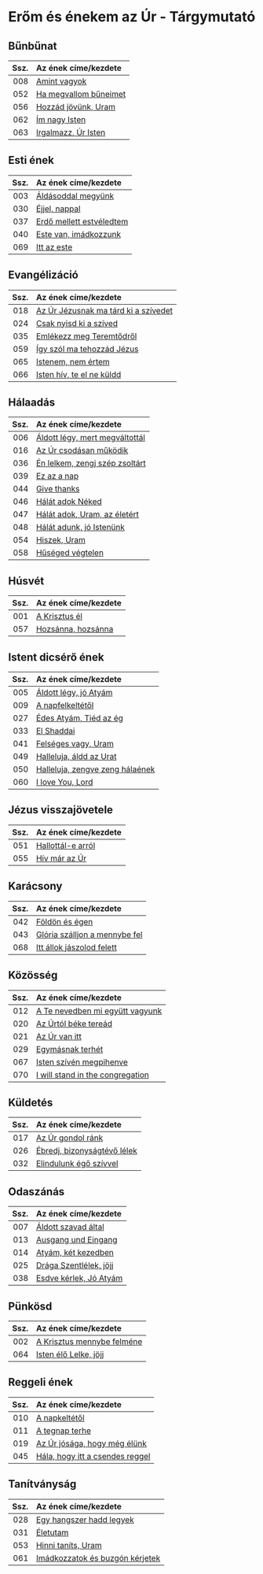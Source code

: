 # Erőm és énekem az Úr - Tárgymutató

## Bűnbűnat

| Ssz. | Az ének címe/kezdete |
| ---: | :------------------- |
| 008 | [Amint vagyok](../../collections/erom_es_enekem_az_ur/008.xml) |
| 052 | [Ha megvallom bűneimet](../../collections/erom_es_enekem_az_ur/052.xml) |
| 056 | [Hozzád jövünk, Uram](../../collections/erom_es_enekem_az_ur/056.xml) |
| 062 | [Ím nagy Isten](../../collections/erom_es_enekem_az_ur/062.xml) |
| 063 | [Irgalmazz, Úr Isten](../../collections/erom_es_enekem_az_ur/063.xml) |

## Esti ének

| Ssz. | Az ének címe/kezdete |
| ---: | :------------------- |
| 003 | [Áldásoddal megyünk](../../collections/erom_es_enekem_az_ur/003.xml) |
| 030 | [Éjjel, nappal](../../collections/erom_es_enekem_az_ur/030.xml) |
| 037 | [Erdő mellett estvéledtem](../../collections/erom_es_enekem_az_ur/037.xml) |
| 040 | [Este van, imádkozzunk](../../collections/erom_es_enekem_az_ur/040.xml) |
| 069 | [Itt az este](../../collections/erom_es_enekem_az_ur/069.xml) |

## Evangélizáció

| Ssz. | Az ének címe/kezdete |
| ---: | :------------------- |
| 018 | [Az Úr Jézusnak ma tárd ki a szívedet](../../collections/erom_es_enekem_az_ur/018.xml) |
| 024 | [Csak nyisd ki a szíved](../../collections/erom_es_enekem_az_ur/024.xml) |
| 035 | [Emlékezz meg Teremtődről](../../collections/erom_es_enekem_az_ur/035.xml) |
| 059 | [Így szól ma tehozzád Jézus](../../collections/erom_es_enekem_az_ur/059.xml) |
| 065 | [Istenem, nem értem](../../collections/erom_es_enekem_az_ur/065.xml) |
| 066 | [Isten hív, te el ne küldd](../../collections/erom_es_enekem_az_ur/066.xml) |

## Hálaadás

| Ssz. | Az ének címe/kezdete |
| ---: | :------------------- |
| 006 | [Áldott légy, mert megváltottál](../../collections/erom_es_enekem_az_ur/006.xml) |
| 016 | [Az Úr csodásan működik](../../collections/erom_es_enekem_az_ur/016.xml) |
| 036 | [Én lelkem, zengj szép zsoltárt](../../collections/erom_es_enekem_az_ur/036.xml) |
| 039 | [Ez az a nap](../../collections/erom_es_enekem_az_ur/039.xml) |
| 044 | [Give thanks](../../collections/erom_es_enekem_az_ur/044.xml) |
| 046 | [Hálát adok Néked](../../collections/erom_es_enekem_az_ur/046.xml) |
| 047 | [Hálát adok, Uram, az életért](../../collections/erom_es_enekem_az_ur/047.xml) |
| 048 | [Hálát adunk, jó Istenünk](../../collections/erom_es_enekem_az_ur/048.xml) |
| 054 | [Hiszek, Uram](../../collections/erom_es_enekem_az_ur/054.xml) |
| 058 | [Hűséged végtelen](../../collections/erom_es_enekem_az_ur/058.xml) |

## Húsvét

| Ssz. | Az ének címe/kezdete |
| ---: | :------------------- |
| 001 | [A Krisztus él](../../collections/erom_es_enekem_az_ur/001.xml) |
| 057 | [Hozsánna, hozsánna](../../collections/erom_es_enekem_az_ur/057.xml) |

## Istent dicsérő ének

| Ssz. | Az ének címe/kezdete |
| ---: | :------------------- |
| 005 | [Áldott légy, jó Atyám](../../collections/erom_es_enekem_az_ur/005.xml) |
| 009 | [A napfelkeltétől](../../collections/erom_es_enekem_az_ur/009.xml) |
| 027 | [Édes Atyám, Tiéd az ég](../../collections/erom_es_enekem_az_ur/027.xml) |
| 033 | [El Shaddai](../../collections/erom_es_enekem_az_ur/033.xml) |
| 041 | [Felséges vagy, Uram](../../collections/erom_es_enekem_az_ur/041.xml) |
| 049 | [Halleluja, áldd az Urat](../../collections/erom_es_enekem_az_ur/049.xml) |
| 050 | [Halleluja, zengve zeng hálaének](../../collections/erom_es_enekem_az_ur/050.xml) |
| 060 | [I love You, Lord](../../collections/erom_es_enekem_az_ur/060.xml) |

## Jézus visszajövetele

| Ssz. | Az ének címe/kezdete |
| ---: | :------------------- |
| 051 | [Hallottál-e arról](../../collections/erom_es_enekem_az_ur/051.xml) |
| 055 | [Hív már az Úr](../../collections/erom_es_enekem_az_ur/055.xml) |

## Karácsony

| Ssz. | Az ének címe/kezdete |
| ---: | :------------------- |
| 042 | [Földön és égen](../../collections/erom_es_enekem_az_ur/042.xml) |
| 043 | [Glória szálljon a mennybe fel](../../collections/erom_es_enekem_az_ur/043.xml) |
| 068 | [Itt állok jászolod felett](../../collections/erom_es_enekem_az_ur/068.xml) |

## Közösség

| Ssz. | Az ének címe/kezdete |
| ---: | :------------------- |
| 012 | [A Te nevedben mi együtt vagyunk](../../collections/erom_es_enekem_az_ur/012.xml) |
| 020 | [Az Úrtól béke tereád](../../collections/erom_es_enekem_az_ur/020.xml) |
| 021 | [Az Úr van itt](../../collections/erom_es_enekem_az_ur/021.xml) |
| 029 | [Egymásnak terhét](../../collections/erom_es_enekem_az_ur/029.xml) |
| 067 | [Isten szívén megpihenve](../../collections/erom_es_enekem_az_ur/067.xml) |
| 070 | [I will stand in the congregation](../../collections/erom_es_enekem_az_ur/070.xml) |

## Küldetés

| Ssz. | Az ének címe/kezdete |
| ---: | :------------------- |
| 017 | [Az Úr gondol ránk](../../collections/erom_es_enekem_az_ur/017.xml) |
| 026 | [Ébredj, bizonyságtévő lélek](../../collections/erom_es_enekem_az_ur/026.xml) |
| 032 | [Elindulunk égő szívvel](../../collections/erom_es_enekem_az_ur/032.xml) |

## Odaszánás

| Ssz. | Az ének címe/kezdete |
| ---: | :------------------- |
| 007 | [Áldott szavad által](../../collections/erom_es_enekem_az_ur/007.xml) |
| 013 | [Ausgang und Eingang](../../collections/erom_es_enekem_az_ur/013.xml) |
| 014 | [Atyám, két kezedben](../../collections/erom_es_enekem_az_ur/014.xml) |
| 025 | [Drága Szentlélek, jöjj](../../collections/erom_es_enekem_az_ur/025.xml) |
| 038 | [Esdve kérlek, Jó Atyám](../../collections/erom_es_enekem_az_ur/038.xml) |

## Pünkösd

| Ssz. | Az ének címe/kezdete |
| ---: | :------------------- |
| 002 | [A Krisztus mennybe felméne](../../collections/erom_es_enekem_az_ur/002.xml) |
| 064 | [Isten élő Lelke, jöjj](../../collections/erom_es_enekem_az_ur/064.xml) |

## Reggeli ének

| Ssz. | Az ének címe/kezdete |
| ---: | :------------------- |
| 010 | [A napkeltétől](../../collections/erom_es_enekem_az_ur/010.xml) |
| 011 | [A tegnap terhe](../../collections/erom_es_enekem_az_ur/011.xml) |
| 019 | [Az Úr jósága, hogy még élünk](../../collections/erom_es_enekem_az_ur/019.xml) |
| 045 | [Hála, hogy itt a csendes reggel](../../collections/erom_es_enekem_az_ur/045.xml) |

## Tanítványság

| Ssz. | Az ének címe/kezdete |
| ---: | :------------------- |
| 028 | [Egy hangszer hadd legyek](../../collections/erom_es_enekem_az_ur/028.xml) |
| 031 | [Életutam](../../collections/erom_es_enekem_az_ur/031.xml) |
| 053 | [Hinni taníts, Uram](../../collections/erom_es_enekem_az_ur/053.xml) |
| 061 | [Imádkozzatok és buzgón kérjetek](../../collections/erom_es_enekem_az_ur/061.xml) |

